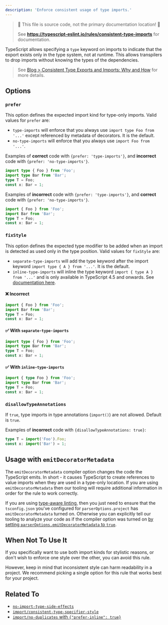 ```yaml
---
description: 'Enforce consistent usage of type imports.'
---
```


> 🛑 This file is source code, not the primary documentation location! 🛑
>
> See **https://typescript-eslint.io/rules/consistent-type-imports** for documentation.

TypeScript allows specifying a `type` keyword on imports to indicate that the export exists only in the type system, not at runtime.
This allows transpilers to drop imports without knowing the types of the dependencies.

> See [Blog > Consistent Type Exports and Imports: Why and How](/blog/consistent-type-imports-and-exports-why-and-how) for more details.

## Options

### `prefer`

This option defines the expected import kind for type-only imports. Valid values for `prefer` are:

- `type-imports` will enforce that you always use `import type Foo from '...'` except referenced by metadata of decorators. It is the default.
- `no-type-imports` will enforce that you always use `import Foo from '...'`.

Examples of **correct** code with `{prefer: 'type-imports'}`, and **incorrect** code with `{prefer: 'no-type-imports'}`.

```ts option='{ "prefer": "type-imports" }' showPlaygroundButton
import type { Foo } from 'Foo';
import type Bar from 'Bar';
type T = Foo;
const x: Bar = 1;
```

Examples of **incorrect** code with `{prefer: 'type-imports'}`, and **correct** code with `{prefer: 'no-type-imports'}`.

```ts option='{ "prefer": "type-imports" }' showPlaygroundButton
import { Foo } from 'Foo';
import Bar from 'Bar';
type T = Foo;
const x: Bar = 1;
```

### `fixStyle`

This option defines the expected type modifier to be added when an import is detected as used only in the type position. Valid values for `fixStyle` are:

- `separate-type-imports` will add the type keyword after the import keyword `import type { A } from '...'`. It is the default.
- `inline-type-imports` will inline the type keyword `import { type A } from '...'` and is only available in TypeScript 4.5 and onwards. See [documentation here](https://www.typescriptlang.org/docs/handbook/release-notes/typescript-4-5.html#type-modifiers-on-import-names 'TypeScript 4.5 documentation on type modifiers and import names').

<!--tabs-->

#### ❌ Incorrect

```ts
import { Foo } from 'Foo';
import Bar from 'Bar';
type T = Foo;
const x: Bar = 1;
```

#### ✅ With `separate-type-imports`

```ts option='{ "fixStyle": "separate-type-imports" }'
import type { Foo } from 'Foo';
import type Bar from 'Bar';
type T = Foo;
const x: Bar = 1;
```

#### ✅ With `inline-type-imports`

```ts option='{ "fixStyle": "inline-type-imports" }'
import { type Foo } from 'Foo';
import type Bar from 'Bar';
type T = Foo;
const x: Bar = 1;
```

<!--tabs-->

### `disallowTypeAnnotations`

If `true`, type imports in type annotations (`import()`) are not allowed.
Default is `true`.

Examples of **incorrect** code with `{disallowTypeAnnotations: true}`:

```ts option='{ "disallowTypeAnnotations": true }' showPlaygroundButton
type T = import('Foo').Foo;
const x: import('Bar') = 1;
```

## Usage with `emitDecoratorMetadata`

The `emitDecoratorMetadata` compiler option changes the code the TypeScript emits. In short - it causes TypeScript to create references to value imports when they are used in a type-only location. If you are using `emitDecoratorMetadata` then our tooling will require additional information in order for the rule to work correctly.

If you are using [type-aware linting](https://typescript-eslint.io/linting/typed-linting), then you just need to ensure that the `tsconfig.json` you've configured for `parserOptions.project` has `emitDecoratorMetadata` turned on. Otherwise you can explicitly tell our tooling to analyze your code as if the compiler option was turned on [by setting `parserOptions.emitDecoratorMetadata` to `true`](https://github.com/typescript-eslint/typescript-eslint/blob/main/packages/parser/README.md#parseroptionsemitdecoratormetadata).

## When Not To Use It

If you specifically want to use both import kinds for stylistic reasons, or don't wish to enforce one style over the other, you can avoid this rule.

However, keep in mind that inconsistent style can harm readability in a project.
We recommend picking a single option for this rule that works best for your project.

## Related To

- [`no-import-type-side-effects`](./no-import-type-side-effects.md)
- [`import/consistent-type-specifier-style`](https://github.com/import-js/eslint-plugin-import/blob/main/docs/rules/consistent-type-specifier-style.md)
- [`import/no-duplicates` with `{"prefer-inline": true}`](https://github.com/import-js/eslint-plugin-import/blob/main/docs/rules/no-duplicates.md#inline-type-imports)
